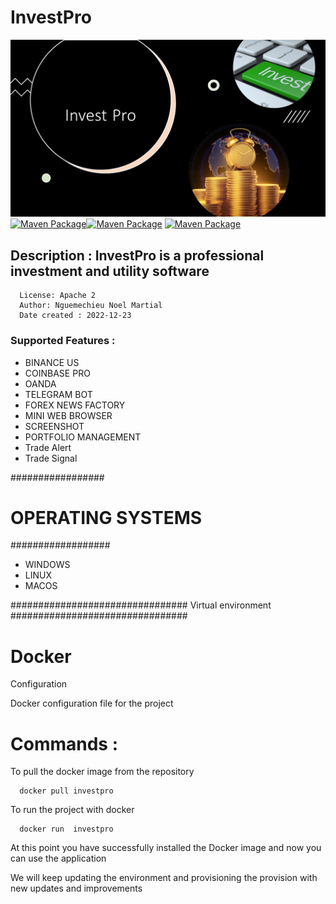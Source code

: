 # InvestPro
![InvestPro, Inc](src/main/resources/Invest.png)
[![Maven Package](https://github.com/nguemechieu/investpro/actions/workflows/maven-publish.yml/badge.svg)](https://github.com/nguemechieu/investpro/actions/workflows/maven-publish.yml)[![Maven Package](https://github.com/nguemechieu/investpro/actions/workflows/docker-image.yml/badge.svg)](https://github.com/nguemechieu/investpro/actions/workflows/docker-image.yml)
[![Maven Package](https://github.com/nguemechieu/investpro/actions/workflows/maven.yml/badge.svg)](https://github.com/nguemechieu/investpro/actions/workflows/maven.yml)



## Description : InvestPro is a  professional investment and utility software 


      License: Apache 2
      Author: Nguemechieu Noel Martial
      Date created : 2022-12-23

### Supported Features :

- BINANCE US
- COINBASE PRO
- OANDA
- TELEGRAM BOT
- FOREX NEWS FACTORY
- MINI WEB BROWSER
- SCREENSHOT
- PORTFOLIO MANAGEMENT
- Trade Alert
- Trade Signal

#################   
# OPERATING SYSTEMS
##################

- WINDOWS
- LINUX
- MACOS

################################
Virtual environment
################################

# Docker

Configuration

Docker configuration file for the project

# Commands :

To pull the docker image from the repository

      docker pull investpro

To run the project with docker

      docker run  investpro

At this point you have successfully installed the Docker image and now
you can use the application

We will keep updating the environment and provisioning the provision
with new updates and improvements
